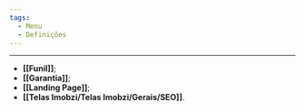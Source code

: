 ```yaml
---
tags:
  - Menu
  - Definições
---
```

---
- **[[Funil]]**;
- **[[Garantia]]**;
- **[[Landing Page]]**;
- **[[Telas Imobzi/Telas Imobzi/Gerais/SEO]]**.